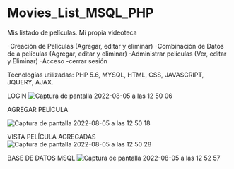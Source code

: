# Movies_List_MSQL_PHP
Mis listado de películas. Mi propia videoteca

-Creación de Películas (Agregar, editar y eliminar)
-Combinación de Datos de a películas (Agregar, editar y eliminar)
-Administrar películas (Ver, editar y Eliminar)
-Acceso
-cerrar sesión

Tecnologías utilizadas: PHP 5.6, MYSQL, HTML, CSS, JAVASCRIPT, JQUERY, AJAX.

LOGIN 
![Captura de pantalla 2022-08-05 a las 12 50 06](https://user-images.githubusercontent.com/92207940/183062631-c3d9f6cc-b9dd-4890-9a8d-e9467f7307d4.png)

AGREGAR PELÍCULA

![Captura de pantalla 2022-08-05 a las 12 50 18](https://user-images.githubusercontent.com/92207940/183062711-caeeab4d-7668-4b63-be3d-5ddb547b4283.png)

VISTA PELÍCULA AGREGADAS
![Captura de pantalla 2022-08-05 a las 12 50 28](https://user-images.githubusercontent.com/92207940/183062781-78c91de5-f176-4c31-b2f5-442a0adfe339.png)

BASE DE DATOS MSQL 
![Captura de pantalla 2022-08-05 a las 12 52 57](https://user-images.githubusercontent.com/92207940/183062933-658a091b-c96c-4424-9b3c-9a9bf4f9d00f.png)
